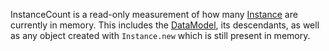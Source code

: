 InstanceCount is a read-only measurement of how many [Instance](https://create.roblox.com/docs/reference/engine/classes/Instance) are
currently in memory. This includes the [DataModel](https://create.roblox.com/docs/reference/engine/classes/DataModel), its descendants, as
well as any object created with `Instance.new` which is still present in
memory.